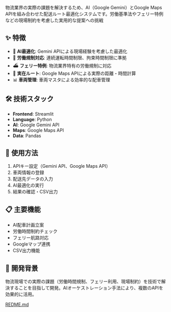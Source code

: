 物流業界の実際の課題を解決するため、AI（Google Gemini）とGoogle Maps APIを組み合わせた配送ルート最適化システムです。労働基準法やフェリー特例などの現場制約を考慮した実用的な提案への挑戦

## ✨ 特徴
- 🤖 **AI最適化**: Gemini APIによる現場経験を考慮した最適化
- 🚚 **労働規制対応**: 連続運転時間制限、拘束時間制限に準拠
- ⛴️ **フェリー特例**: 物流業界特有の労働規制に対応
- 📍 **実在ルート**: Google Maps APIによる実際の距離・時間計算
- 📊 **車両管理**: 車両マスタによる効率的な配車管理

## 🛠️ 技術スタック
- **Frontend**: Streamlit
- **Language**: Python
- **AI**: Google Gemini API
- **Maps**: Google Maps API
- **Data**: Pandas

## 🚀 使用方法
1. APIキー設定（Gemini API、Google Maps API）
2. 車両情報の登録
3. 配送先データの入力
4. AI最適化の実行
5. 結果の確認・CSV出力

## 📋 主要機能
- AI配車計画立案
- 労働時間制約チェック
- フェリー航路対応
- Googleマップ連携
- CSV出力機能

## 🎯 開発背景
物流現場での実際の課題（労働時間規制、フェリー利用、現場制約）を技術で解決することを目指して開発。AIオーケストレーション手法により、複数のAPIを効果的に活用。

[REDME.md](https://github.com/user-attachments/files/20767665/REDME.md)
